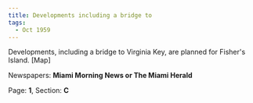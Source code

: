 ```yaml
---  
title: Developments including a bridge to  
tags:  
  - Oct 1959  
---  
```

  
Developments, including a bridge to Virginia Key, are planned for Fisher's Island. [Map]  
  
Newspapers: **Miami Morning News or The Miami Herald**  
  
Page: **1**, Section: **C** 
